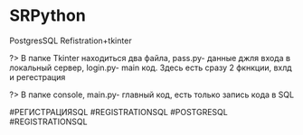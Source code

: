 # SRPython
PostgresSQL Refistration+tkinter

?> В папке Tkinter находиться два файла, pass.py- данные джля входа в локальный сервер, login.py- main код. Здесь есть сразу 2 фкнкции, вхлд и регестрация

?> В папке console, main.py- главный код, есть только запись кода в SQL


#РЕГИСТРАЦИЯSQL #REGISTRATIONSQL
#POSTGRESQL #REGISTRATIONSQL
